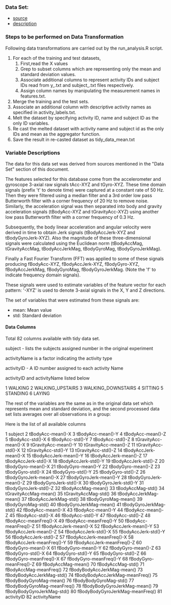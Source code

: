 ### Data Set:

- [source](https://d396qusza40orc.cloudfront.net/getdata%2Fprojectfiles%2FUCI%20HAR%20Dataset.zip) 
- [description](http://archive.ics.uci.edu/ml/datasets/Human+Activity+Recognition+Using+Smartphones)


### Steps to be performed on Data Transformation

Following data transformations are carried out by the run_analysis.R script.

1. For each of the training and test datasets, 
    1. First,read the X values
    2. Grep to subset columns which are representing only the mean and standard deviation values. 
    3. Associate additional columns to represent activity IDs and subject IDs read from y_<dataset>.txt and subject_<dataset>.txt files respectively.
    4. Assign column names by manipulating the measurement names in features.txt.
2. Merge the training and the test sets.
3. Associate an additional column with descriptive activity names as specified in activity_labels.txt.
4. Melt the dataset by specifying activity ID, name and subject ID as the only ID variables.
5. Re cast the melted dataset with activity name and subject id as the only IDs and mean as the aggregator function.
6. Save the result in re-casted dataset as tidy_data_mean.txt


### Variable Descriptions

The data for this data set was derived from sources mentioned in the "Data Set" section of this document. 

The features selected for this database come from the accelerometer and gyroscope 3-axial raw signals tAcc-XYZ and tGyro-XYZ. These time domain signals (prefix 't' to denote time) were captured at a constant rate of 50 Hz. Then they were filtered using a median filter and a 3rd order low pass Butterworth filter with a corner frequency of 20 Hz to remove noise. Similarly, the acceleration signal was then separated into body and gravity acceleration signals (tBodyAcc-XYZ and tGravityAcc-XYZ) using another low pass Butterworth filter with a corner frequency of 0.3 Hz.

Subsequently, the body linear acceleration and angular velocity were derived in time to obtain Jerk signals (tBodyAccJerk-XYZ and tBodyGyroJerk-XYZ). Also the magnitude of these three-dimensional signals were calculated using the Euclidean norm (tBodyAccMag, tGravityAccMag, tBodyAccJerkMag, tBodyGyroMag, tBodyGyroJerkMag).

Finally a Fast Fourier Transform (FFT) was applied to some of these signals producing fBodyAcc-XYZ, fBodyAccJerk-XYZ, fBodyGyro-XYZ, fBodyAccJerkMag, fBodyGyroMag, fBodyGyroJerkMag. (Note the 'f' to indicate frequency domain signals).

These signals were used to estimate variables of the feature vector for each pattern: '-XYZ' is used to denote 3-axial signals in the X, Y and Z directions.

The set of variables that were estimated from these signals are:
- mean: Mean value
- std: Standard deviation

#### Data Columns

Total 82 columns available with tidy data set.

subject - lists the subjects assigned number in the original experiment

activityName is a factor indicating the activity type

activityID - A ID number assigned to each activity Name

activityID and activityName listed below

1 WALKING
2 WALKING_UPSTAIRS
3 WALKING_DOWNSTAIRS
4 SITTING
5 STANDING
6 LAYING

The rest of the variables are the same as in the original data set which represents mean and standard deviation,  and the second processed data set lists averages over all observations in a group:

Here is the list of all available columns

1	subject
2	tBodyAcc-mean()-X
3	tBodyAcc-mean()-Y
4	tBodyAcc-mean()-Z
5	tBodyAcc-std()-X
6	tBodyAcc-std()-Y
7	tBodyAcc-std()-Z
8	tGravityAcc-mean()-X
9	tGravityAcc-mean()-Y
10	tGravityAcc-mean()-Z
11	tGravityAcc-std()-X
12	tGravityAcc-std()-Y
13	tGravityAcc-std()-Z
14	tBodyAccJerk-mean()-X
15	tBodyAccJerk-mean()-Y
16	tBodyAccJerk-mean()-Z
17	tBodyAccJerk-std()-X
18	tBodyAccJerk-std()-Y
19	tBodyAccJerk-std()-Z
20	tBodyGyro-mean()-X
21	tBodyGyro-mean()-Y
22	tBodyGyro-mean()-Z
23	tBodyGyro-std()-X
24	tBodyGyro-std()-Y
25	tBodyGyro-std()-Z
26	tBodyGyroJerk-mean()-X
27	tBodyGyroJerk-mean()-Y
28	tBodyGyroJerk-mean()-Z
29	tBodyGyroJerk-std()-X
30	tBodyGyroJerk-std()-Y
31	tBodyGyroJerk-std()-Z
32	tBodyAccMag-mean()
33	tBodyAccMag-std()
34	tGravityAccMag-mean()
35	tGravityAccMag-std()
36	tBodyAccJerkMag-mean()
37	tBodyAccJerkMag-std()
38	tBodyGyroMag-mean()
39	tBodyGyroMag-std()
40	tBodyGyroJerkMag-mean()
41	tBodyGyroJerkMag-std()
42	fBodyAcc-mean()-X
43	fBodyAcc-mean()-Y
44	fBodyAcc-mean()-Z
45	fBodyAcc-std()-X
46	fBodyAcc-std()-Y
47	fBodyAcc-std()-Z
48	fBodyAcc-meanFreq()-X
49	fBodyAcc-meanFreq()-Y
50	fBodyAcc-meanFreq()-Z
51	fBodyAccJerk-mean()-X
52	fBodyAccJerk-mean()-Y
53	fBodyAccJerk-mean()-Z
54	fBodyAccJerk-std()-X
55	fBodyAccJerk-std()-Y
56	fBodyAccJerk-std()-Z
57	fBodyAccJerk-meanFreq()-X
58	fBodyAccJerk-meanFreq()-Y
59	fBodyAccJerk-meanFreq()-Z
60	fBodyGyro-mean()-X
61	fBodyGyro-mean()-Y
62	fBodyGyro-mean()-Z
63	fBodyGyro-std()-X
64	fBodyGyro-std()-Y
65	fBodyGyro-std()-Z
66	fBodyGyro-meanFreq()-X
67	fBodyGyro-meanFreq()-Y
68	fBodyGyro-meanFreq()-Z
69	fBodyAccMag-mean()
70	fBodyAccMag-std()
71	fBodyAccMag-meanFreq()
72	fBodyBodyAccJerkMag-mean()
73	fBodyBodyAccJerkMag-std()
74	fBodyBodyAccJerkMag-meanFreq()
75	fBodyBodyGyroMag-mean()
76	fBodyBodyGyroMag-std()
77	fBodyBodyGyroMag-meanFreq()
78	fBodyBodyGyroJerkMag-mean()
79	fBodyBodyGyroJerkMag-std()
80	fBodyBodyGyroJerkMag-meanFreq()
81	activityID
82	activityName
